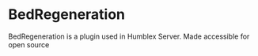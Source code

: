 # BedRegeneration
 BedRegeneration is a plugin used in Humblex Server. Made accessible for open source
